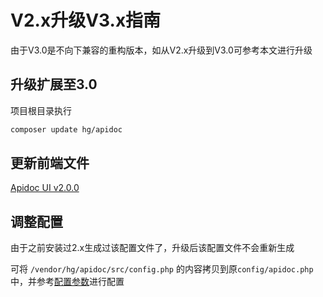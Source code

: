 # V2.x升级V3.x指南

由于V3.0是不向下兼容的重构版本，如从V2.x升级到V3.0可参考本文进行升级

## 升级扩展至3.0

项目根目录执行

```sh
composer update hg/apidoc
```

## 更新前端文件

[Apidoc UI v2.0.0](https://gitee.com/hg-code/apidoc-ui/attach_files/816042/download/apidoc.zip)


## 调整配置

由于之前安装过2.x生成过该配置文件了，升级后该配置文件不会重新生成

可将 `/vendor/hg/apidoc/src/config.php` 的内容拷贝到原`config/apidoc.php`中，并参考[配置参数](/config/)进行配置





